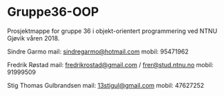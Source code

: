 # Gruppe36-OOP

Prosjektmappe for gruppe 36 i objekt-orientert programmering ved NTNU Gjøvik våren 2018.

Sindre Garmo
mail: sindregarmo@hotmail.com
mobil: 95471962

Fredrik Røstad
mail: fredrikrostad@gmail.com / frer@stud.ntnu.no
mobil: 91999509

Stig Thomas Gulbrandsen
mail: 13stigul@gmail.com
mobil: 47627252


